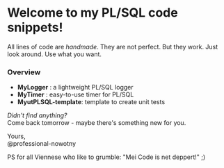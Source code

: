 # Welcome to my PL/SQL code snippets!

All lines of code are _handmade_. They are not perfect. But they work. Just look around. Use what you want. 

### Overview
* <strong>MyLogger</strong>          : a lightweight PL/SQL logger  
* <strong>MyTimer</strong>           : easy-to-use timer for PL/SQL
* <strong>MyutPLSQL-template</strong>: template to create unit tests

_Didn't find anything?_ 
<br>Come back tomorrow - maybe there's something new for you.

Yours,<br>
@professional-nowotny

PS for all Viennese who like to grumble: "Mei Code is net deppert!" ;)
